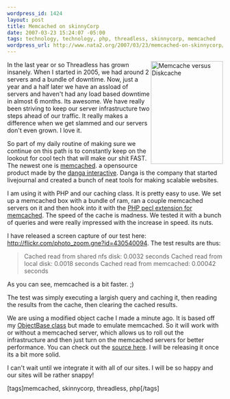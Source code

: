 ```yaml
--- 
wordpress_id: 1424
layout: post
title: Memcached on skinnyCorp
date: 2007-03-23 15:24:07 -05:00
tags: technology, technology, php, threadless, skinnycorp, memcached
wordpress_url: http://www.nata2.org/2007/03/23/memcached-on-skinnycorp/
---
```

<a href="http://www.flickr.com/photos/natatwo/430540094/" title="Photo Sharing"><img src="http://farm1.static.flickr.com/157/430540094_11dc4ca8c8_m.jpg" alt="Memcache versus Diskcache" align="right" height="240" width="168" /></a>In the last year or so Threadless has grown insanely. When I started in 2005, we had around 2 servers and a bundle of downtime. Now, just a year and a half later we have an assload of servers and haven't had any load based downtime in almost 6 months. Its awesome. We have really been striving to keep our server infrastructure two steps ahead of our traffic. It really makes a difference when we get slammed and our servers don't even grown. I love it.

So part of my daily routine of making sure we continue on this path is to constantly keep on the lookout for cool tech that will make our shit FAST. The newest one is <a href="http://www.danga.com/memcached/">memcached</a>. a opensource product made by the <a href="http://www.danga.com/">danga interactive</a>. Danga is the company that started livejournal and created a bunch of neat tools for making scalable websites.

I am using it with PHP and our caching class. It is pretty easy to use. We set up a memcached box with a bundle of ram, ran a couple memcached servers on it and then hook into it with the <a href="http://pecl.php.net/package/memcache">PHP pecl extension for memcached</a>. The speed of the cache is madness. We tested it with a bunch of queries and were really impressed with the increase in speed. its nuts.

I have released a screen capture of our test here: <a href="http://flickr.com/photo_zoom.gne?id=430540094">http://flickr.com/photo_zoom.gne?id=430540094</a>. The test results are thus:
<blockquote>Cached read from shared nfs disk: 0.0032 seconds
Cached read from local disk: 0.0018 seconds
Cached read from memcached: 0.00042 seconds</blockquote>
As you can see, memcached is a bit faster. ;)

The test was simply executing a largish query and caching it, then reading the results from the cache, then clearing the cached results.

We are using a modified object cache I made a minute ago. It is based off my <a href="http://code.google.com/p/nata2/wiki/ObjectbaseClass">ObjectBase class</a> but made to emulate memcached. So it will work with or without a memcached server, which allows us to roll out the infrastructure and then just turn on the memcached servers for better performance. You can check out the <a href="http://nata2.googlecode.com/svn/branches/objectbase_class/class.objectbase.php">source here</a>. I will be releasing it once its a bit more solid.

I can't wait until we integrate it with all of our sites. I will be so happy and our sites will be rather snappy!
<p class="wlWriterSmartContent" id="0767317B-992E-4b12-91E0-4F059A8CECA8:4c5a770a-1cda-46bb-9b04-ba2e669bdc2e" contenteditable="false" style="margin: 0px; padding: 0px; display: inline">[tags]memcached, skinnycorp, threadless, php[/tags]</p>
